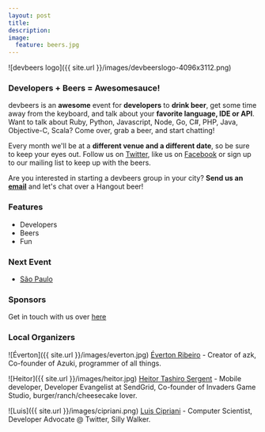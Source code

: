 ```yaml
---
layout: post
title: 
description:
image:
  feature: beers.jpg
---
```


![devbeers logo]({{ site.url }}/images/devbeerslogo-4096x3112.png)

### Developers + Beers = Awesomesauce!

devbeers is an __awesome__ event for __developers__ to __drink beer__, get some time away from the keyboard, and talk about your __favorite language, IDE or API__. Want to talk about Ruby, Python, Javascript, Node, Go, C#, PHP, Java, Objective-C, Scala? Come over, grab a beer, and start chatting!

Every month we'll be at a __different venue and a different date__, so be sure to keep your eyes out. Follow us on [Twitter](https://twitter.com/devbeers), like us on [Facebook](https://www.facebook.com/devbeers) or sign up to our mailing list to keep up with the beers.

Are you interested in starting a devbeers group in your city? __Send us an [email](mailto:contact@devbeers.io)__ and let's chat over a Hangout beer!

### Features
* Developers
* Beers
* Fun

### Next Event
* [São Paulo](https://www.eventick.com.br/devbeers)

### Sponsors
Get in touch with us over [here](mailto:contact@devbeers.io)

### Local Organizers
![Éverton]({{ site.url }}/images/everton.jpg)
[Éverton Ribeiro](https://twitter.com/nuxlli) - Creator of azk, Co-founder of Azuki, programmer of all things.

![Heitor]({{ site.url }}/images/heitor.jpg)
[Heitor Tashiro Sergent](https://twitter.com/heitortsergent) - Mobile developer, Developer Evangelist at SendGrid, Co-founder of Invaders Game Studio, burger/ranch/cheesecake lover.

![Luis]({{ site.url }}/images/cipriani.png)
[Luis Cipriani](https://twitter.com/lfcipriani) - Computer Scientist, Developer Advocate @ Twitter, Silly Walker.